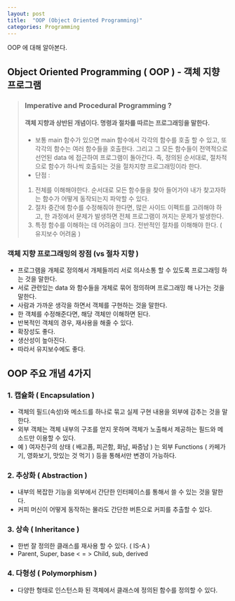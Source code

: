 ```yaml
---
layout: post
title:  "OOP (Object Oriented Programming)"
categories: Programming
---
```

OOP 에 대해 알아본다.

## Object Oriented Programming ( OOP ) - 객체 지향 프로그램

> ### Imperative and Procedural Programming ?  
> #### 객체 지향과 상반된 개념이다. 명령과 절차를 따르는 프로그래밍을 말한다.  
> - 보통 main 함수가 있으면 main 함수에서 각각의 함수를 호출 할 수 있고, 또 각각의 함수는 여러 함수들을 호출한다. 그리고 그 모든 함수들이 전역적으로 선언된 data 에 접근하여 프로그램이 돌아간다. 즉, 정의된 순서대로, 절차적으로 함수가 하나씩 호출되는 것을 절차지향 프로그래밍이라 한다.
> - 단점 : 
>1. 전체를 이해해야한다. 순서대로 모든 함수들을 찾아 들어가야 내가 찾고자하는 함수가 어떻게 동작되는지 파악할 수 있다.
>2. 절차 중간에 함수를 수정해줘야 한다면, 많은 사이드 이펙트를 고려해야 하고, 한 과정에서 문제가 발생하면 전체 프로그램이 꺼지는 문제가 발생한다.
>3. 특정 함수를 이해하는 데 어려움이 크다. 전반적인 절차를 이해해야 한다. ( 유지보수 어려움 )

### 객체 지향 프로그래밍의 장점 (vs 절차 지향 )
- 프로그램을 개체로 정의해서 개체들끼리 서로 의사소통 할 수 있도록 프로그래밍 하는 것을 말한다.
- 서로 관련있는 data 와 함수들을 개체로 묶어 정의하며 프로그래밍 해 나가는 것을 말한다.
- 사람과 가까운 생각을 하면서 객체를 구현하는 것을 말한다.
- 한 객체를 수정해준다면, 해당 객체만 이해하면 된다.
- 반복적인 객체의 경우, 재사용을 해줄 수 있다.
- 확장성도 좋다.
- 생산성이 높아진다.
- 따라서 유지보수에도 좋다.

## OOP 주요 개념 4가지
### 1. 캡슐화 ( Encapsulation )
- 객체의 필드(속성)와 메소드를 하나로 묶고 실제 구현 내용을 외부에 감추는 것을 말한다.
- 외부 객체는 객체 내부의 구조를 얻지 못하며 객체가 노출해서 제공하는 필드와 메소드만 이용할 수 있다.
- 예 ) 여자친구의 상태 ( 배고픔, 피곤함, 화남, 짜증남 ) 는 외부 Functions ( 카페가기, 영화보기, 맛있는 것 먹기 ) 등을 통해서만 변경이 가능하다.
### 2. 추상화 ( Abstraction )
- 내부의 복잡한 기능을 외부에서 간단한 인터페이스를 통해서 쓸 수 있는 것을 말한다.
- 커피 머신이 어떻게 동작하는 몰라도 간단한 버튼으로 커피를 추출할 수 있다.
### 3. 상속 ( Inheritance )
- 한번 잘 정의한 클래스를 재사용 할 수 있다. ( IS-A )
- Parent, Super, base < = > Child, sub, derived
### 4. 다형성 ( Polymorphism )
- 다양한 형태로 인스턴스화 된 객체에서 클래스에 정의된 함수를 정의할 수 있다.